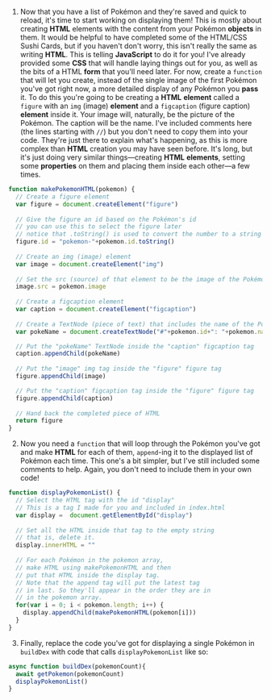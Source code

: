 1. Now that you have a list of Pokémon and they're saved and quick to reload, it's time to start working on displaying them! This is mostly about creating **HTML** elements with the content from your Pokémon **objects** in them. It would be helpful to have completed some of the HTML/CSS Sushi Cards, but if you haven't don't worry, this isn't really the same as writing **HTML**. This is telling **JavaScript** to do it for you! I've already provided some **CSS** that will handle laying things out for you, as well as the bits of a HTML **form** that you'll need later. For now, create a `function` that will let you create, instead of the single image of the first Pokémon you've got right now, a more detailed display of any Pokémon you **pass** it.
  To do this you're going to be creating a **HTML** **element** called a `figure` with an `img` (image) **element** and a `figcaption` (figure caption) **element** inside it. Your image will, naturally, be the picture of the Pokémon. The caption will be the name. I've included comments here (the lines starting with `//`) but you don't need to copy them into your code. They're just there to explain what's happening, as this is more complex than **HTML** creation you may have seen before. It's long, but it's just doing very similar things—creating **HTML** **elements**, setting some **properties** on them and placing them inside each other—a few times. 

  ```JavaScript
  function makePokemonHTML(pokemon) {
    // Create a figure element
    var figure = document.createElement("figure")
    
    // Give the figure an id based on the Pokémon's id
    // you can use this to select the figure later
    // notice that .toString() is used to convert the number to a string
    figure.id = "pokemon-"+pokemon.id.toString()
    
    // Create an img (image) element
    var image = document.createElement("img")
    
    // Set the src (source) of that element to be the image of the Pokémon
    image.src = pokemon.image
    
    // Create a figcaption element
    var caption = document.createElement("figcaption")
    
    // Create a TextNode (piece of text) that includes the name of the Pokémon
    var pokeName = document.createTextNode("#"+pokemon.id+": "+pokemon.name)

    // Put the "pokeName" TextNode inside the "caption" figcaption tag
    caption.appendChild(pokeName)
    
    // Put the "image" img tag inside the "figure" figure tag
    figure.appendChild(image)

    // Put the "caption" figcaption tag inside the "figure" figure tag
    figure.appendChild(caption)
    
    // Hand back the completed piece of HTML
    return figure
  }
  ```

  2. Now you need a `function` that will loop through the Pokémon you've got and make **HTML** for each of them, `append`-ing it to the displayed list of Pokémon each time. This one's a bit simpler, but I've still included some comments to help. Again, you don't need to include them in your own code!

  ```JavaScript
  function displayPokemonList() {
    // Select the HTML tag with the id "display"
    // This is a tag I made for you and included in index.html
    var display =  document.getElementById("display")
    
    // Set all the HTML inside that tag to the empty string
    // that is, delete it.
    display.innerHTML = ""
    
    // For each Pokémon in the pokemon array,
    // make HTML using makePokemonHTML and then
    // put that HTML inside the display tag.
    // Note that the append tag will put the latest tag
    // in last. So they'll appear in the order they are in
    // in the pokemon array.
    for(var i = 0; i < pokemon.length; i++) {
      display.appendChild(makePokemonHTML(pokemon[i]))
    }
  }
  ```

3. Finally, replace the code you've got for displaying a single Pokémon in `buildDex` with code that calls `displayPokemonList` like so:

  ```JavaScript
  async function buildDex(pokemonCount){
    await getPokemon(pokemonCount)
    displayPokemonList()
  }
  ```
